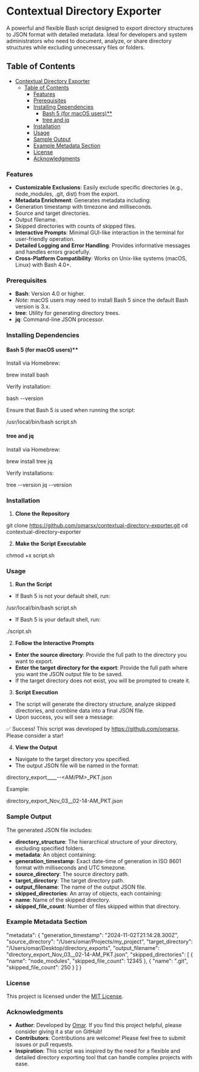 # Contextual Directory Exporter

A powerful and flexible Bash script designed to export directory structures to JSON format with detailed metadata. Ideal for developers and system administrators who need to document, analyze, or share directory structures while excluding unnecessary files or folders.

## Table of Contents

- [Contextual Directory Exporter](#contextual-directory-exporter)
  - [Table of Contents](#table-of-contents)
    - [Features](#features)
    - [Prerequisites](#prerequisites)
    - [Installing Dependencies](#installing-dependencies)
      - [Bash 5 (for macOS users)\*\*](#bash-5-for-macos-users)
      - [tree and jq](#tree-and-jq)
    - [Installation](#installation)
    - [Usage](#usage)
    - [Sample Output](#sample-output)
    - [Example Metadata Section](#example-metadata-section)
    - [License](#license)
    - [Acknowledgments](#acknowledgments)

### Features

* **Customizable Exclusions**: Easily exclude specific directories (e.g., node_modules, .git, dist) from the export.
* **Metadata Enrichment**: Generates metadata including:
* Generation timestamp with timezone and milliseconds.
* Source and target directories.
* Output filename.
* Skipped directories with counts of skipped files.
* **Interactive Prompts**: Minimal GUI-like interaction in the terminal for user-friendly operation.
* **Detailed Logging and Error Handling**: Provides informative messages and handles errors gracefully.
* **Cross-Platform Compatibility**: Works on Unix-like systems (macOS, Linux) with Bash 4.0+.

### Prerequisites

* **Bash**: Version 4.0 or higher.
* *Note*: macOS users may need to install Bash 5 since the default Bash version is 3.x.
* **tree**: Utility for generating directory trees.
* **jq**: Command-line JSON processor.

### Installing Dependencies

#### Bash 5 (for macOS users)**

Install via Homebrew:

brew install bash

Verify installation:

bash --version

Ensure that Bash 5 is used when running the script:

/usr/local/bin/bash script.sh

#### tree and jq

Install via Homebrew:

brew install tree jq

Verify installations:

tree --version
jq --version

### Installation

 1. **Clone the Repository**

git clone <https://github.com/omarsx/contextual-directory-exporter.git>
cd contextual-directory-exporter

 2. **Make the Script Executable**

chmod +x script.sh

### Usage

 1. **Run the Script**

* If Bash 5 is not your default shell, run:

/usr/local/bin/bash script.sh

* If Bash 5 is your default shell, run:

./script.sh

 2. **Follow the Interactive Prompts**

* **Enter the source directory**: Provide the full path to the directory you want to export.
* **Enter the target directory for the export**: Provide the full path where you want the JSON output file to be saved.
* If the target directory does not exist, you will be prompted to create it.

 3. **Script Execution**

* The script will generate the directory structure, analyze skipped directories, and combine data into a final JSON file.
* Upon success, you will see a message:

✅ Success! This script was developed by <https://github.com/omarsx>. Please consider a star!

 4. **View the Output**

* Navigate to the target directory you specified.
* The output JSON file will be named in the format:

directory_export_<Month>_<Day>__<Hour>-<Minute>-<AM/PM>_PKT.json

Example:

directory_export_Nov_03__02-14-AM_PKT.json

### Sample Output

The generated JSON file includes:

* **directory_structure**: The hierarchical structure of your directory, excluding specified folders.
* **metadata**: An object containing:
* **generation_timestamp**: Exact date-time of generation in ISO 8601 format with milliseconds and UTC timezone.
* **source_directory**: The source directory path.
* **target_directory**: The target directory path.
* **output_filename**: The name of the output JSON file.
* **skipped_directories**: An array of objects, each containing:
* **name**: Name of the skipped directory.
* **skipped_file_count**: Number of files skipped within that directory.

### Example Metadata Section

"metadata": {
  "generation_timestamp": "2024-11-02T21:14:28.300Z",
  "source_directory": "/Users/omar/Projects/my_project",
  "target_directory": "/Users/omar/Desktop/directory_exports",
  "output_filename": "directory_export_Nov_03__02-14-AM_PKT.json",
  "skipped_directories": [
    {
      "name": "node_modules",
      "skipped_file_count": 12345
    },
    {
      "name": ".git",
      "skipped_file_count": 250
    }
  ]
}

### License

This project is licensed under the [MIT License](LICENSE).

### Acknowledgments

* **Author**: Developed by [Omar](https://github.com/omarsx). If you find this project helpful, please consider giving it a star on GitHub!
* **Contributors**: Contributions are welcome! Please feel free to submit issues or pull requests.
* **Inspiration**: This script was inspired by the need for a flexible and detailed directory exporting tool that can handle complex projects with ease.
